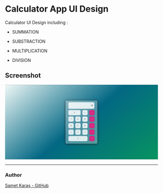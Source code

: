 # Calculator App UI Design

Calculator UI Design including :  

- SUMMATION

- SUBSTRACTION

- MULTIPLICATION

- DIVISION

## Screenshot

<div align="center">
    <img  src="screenshot/screenshot.png"></img>
  </div>

---

### Author

[Samet Karaş - GitHub](https://github.com/SametKaras)
